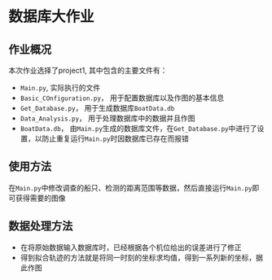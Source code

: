 # 数据库大作业

## 作业概况

本次作业选择了project1, 其中包含的主要文件有：

- `Main.py`, 实际执行的文件
- `Basic_COnfiguration.py`， 用于配置数据库以及作图的基本信息
- `Get_Database.py`， 用于生成数据库`BoatData.db`
- `Data_Analysis.py`， 用于处理数据库中的数据并且作图
- `BoatData.db`， 由`Main.py`生成的数据库文件，在`Get_Database.py`中进行了设置，以防止重复运行`Main.py`时因数据库已存在而报错

## 使用方法

在`Main.py`中修改调查的船只、检测的距离范围等数据，然后直接运行`Main.py`即可获得需要的图像

## 数据处理方法

- 在将原始数据输入数据库时，已经根据各个机位给出的误差进行了修正
- 得到拟合轨迹的方法就是将同一时刻的坐标求均值，得到一系列新的坐标，据此作图
